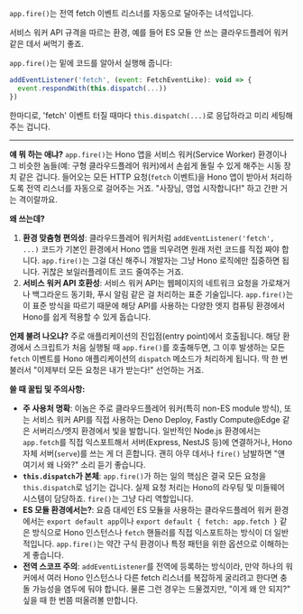 `app.fire()`는 전역 fetch 이벤트 리스너를 자동으로 달아주는 녀석입니다.

서비스 워커 API 규격을 따르는 환경, 예를 들어 ES 모듈 안 쓰는 클라우드플레어 워커 같은 데서 써먹기 좋죠.

`app.fire()`는 밑에 코드를 알아서 실행해 줍니다:

```javascript
addEventListener('fetch', (event: FetchEventLike): void => {
  event.respondWith(this.dispatch(...))
})
```
한마디로, 'fetch' 이벤트 터질 때마다 `this.dispatch(...)`로 응답하라고 미리 세팅해주는 겁니다.

---

**얘 뭐 하는 애냐?**
`app.fire()`는 Hono 앱을 서비스 워커(Service Worker) 환경이나 그 비슷한 놈들(예: 구형 클라우드플레어 워커)에서 손쉽게 돌릴 수 있게 해주는 시동 장치 같은 겁니다. 들어오는 모든 HTTP 요청(`fetch` 이벤트)을 Hono 앱이 받아서 처리하도록 전역 리스너를 자동으로 걸어주는 거죠. "사장님, 영업 시작합니다!" 하고 간판 거는 격이랄까요.

**왜 쓰는데?**
1.  **환경 맞춤형 편의성**: 클라우드플레어 워커처럼 `addEventListener('fetch', ...)` 코드가 기본인 환경에서 Hono 앱을 띄우려면 원래 저런 코드를 직접 짜야 합니다. `app.fire()`는 그걸 대신 해주니 개발자는 그냥 Hono 로직에만 집중하면 됩니다. 귀찮은 보일러플레이트 코드 줄여주는 거죠.
2.  **서비스 워커 API 호환성**: 서비스 워커 API는 웹페이지의 네트워크 요청을 가로채거나 백그라운드 동기화, 푸시 알림 같은 걸 처리하는 표준 기술입니다. `app.fire()`는 이 표준 방식을 따르기 때문에 해당 API를 사용하는 다양한 엣지 컴퓨팅 환경에서 Hono를 쉽게 적용할 수 있게 돕습니다.

**언제 불려 나오냐?**
주로 애플리케이션의 진입점(entry point)에서 호출됩니다. 해당 환경에서 스크립트가 처음 실행될 때 `app.fire()`를 호출해두면, 그 이후 발생하는 모든 `fetch` 이벤트를 Hono 애플리케이션의 `dispatch` 메소드가 처리하게 됩니다. 딱 한 번 불러서 "이제부터 모든 요청은 내가 받는다!" 선언하는 거죠.

**쓸 때 꿀팁 및 주의사항:**
*   **주 사용처 명확**: 이놈은 주로 클라우드플레어 워커(특히 non-ES module 방식), 또는 서비스 워커 API를 직접 사용하는 Deno Deploy, Fastly Compute@Edge 같은 서버리스/엣지 환경에서 빛을 발합니다. 일반적인 Node.js 환경에서는 `app.fetch`를 직접 익스포트해서 서버(Express, NestJS 등)에 연결하거나, Hono 자체 서버(`serve`)를 쓰는 게 더 흔합니다. 괜히 아무 데서나 `fire()` 남발하면 "얜 여기서 왜 나와?" 소리 듣기 좋습니다.
*   **`this.dispatch`가 본체**: `app.fire()`가 하는 일의 핵심은 결국 모든 요청을 `this.dispatch`로 넘기는 겁니다. 실제 요청 처리는 Hono의 라우팅 및 미들웨어 시스템이 담당하죠. `fire()`는 그냥 다리 역할입니다.
*   **ES 모듈 환경에서는?**: 요즘 대세인 ES 모듈을 사용하는 클라우드플레어 워커 환경에서는 `export default app`이나 `export default { fetch: app.fetch }` 같은 방식으로 Hono 인스턴스나 `fetch` 핸들러를 직접 익스포트하는 방식이 더 일반적입니다. `app.fire()`는 약간 구식 환경이나 특정 패턴을 위한 옵션으로 이해하는 게 좋습니다.
*   **전역 스코프 주의**: `addEventListener`를 전역에 등록하는 방식이라, 만약 하나의 워커에서 여러 Hono 인스턴스나 다른 fetch 리스너를 복잡하게 굴리려고 한다면 충돌 가능성을 염두에 둬야 합니다. 물론 그런 경우는 드물겠지만, "이게 왜 안 되지?" 싶을 때 한 번쯤 떠올려볼 만합니다.